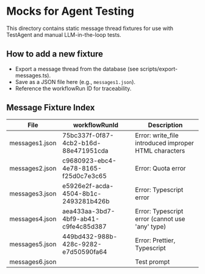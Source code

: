 # Mocks for Agent Testing

This directory contains static message thread fixtures for use with TestAgent and manual LLM-in-the-loop tests.

## How to add a new fixture

- Export a message thread from the database (see scripts/export-messages.ts).
- Save as a JSON file here (e.g., `messages1.json`).
- Reference the workflowRun ID for traceability.

## Message Fixture Index

| File           | workflowRunId                        | Description                                           |
| -------------- | ------------------------------------ | ----------------------------------------------------- |
| messages1.json | 75bc337f-0f87-4cb2-b16d-88e471951cda | Error: write_file introduced improper HTML characters |
| messages2.json | c9680923-ebc4-4e78-8165-f25d0c7e3c65 | Error: Quota error                                    |
| messages3.json | e5926e2f-acda-4504-8b1c-2493281b426b | Error: Typescript error                               |
| messages4.json | aea433aa-3bd7-4bf9-ab41-c9fe4c85d387 | Error: Typescript error (cannot use 'any' type)       |
| messages5.json | 449bd432-988b-428c-9282-e7d50590fa64 | Error: Prettier, Typescript                           |
| messages6.json |                                      | Test prompt                                           |

